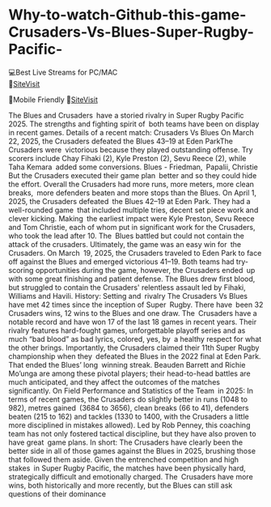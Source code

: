 # Why-to-watch-Github-this-game-Crusaders-Vs-Blues-Super-Rugby-Pacific-


💻Best Live Streams for PC/MAC  
🔴[SiteVisit](https://rb.gy/xqgmu2)

📲Mobile  Friendly
🔴[SiteVisit](https://rb.gy/xqgmu2)


The Blues and Crusaders have a storied rivalry in Super Rugby Pacific 2025. The strengths and fighting spirit of both teams have been on display in recent games.
Details of a recent match:
Crusaders Vs Blues On March 22, 2025, the Crusaders defeated the Blues 43–19 at Eden ParkThe Crusaders were victorious because they played outstanding offense. Try scorers include Chay Fihaki (2), Kyle Preston (2), Sevu Reece (2), while Taha Kemara added some conversions. Blues - Friedman, Papalii, Christie But the Crusaders executed their game plan better and so they could hide the effort. Overall the Crusaders had more runs, more meters, more clean breaks, more defenders beaten and more stops than the Blues.
On April 1, 2025, the Crusaders defeated the Blues 42–19 at Eden Park. They had a well-rounded game that included multiple tries, decent set piece work and clever kicking. Making the earliest impact were Kyle Preston, Sevu Reece and Tom Christie, each of whom put in significant work for the Crusaders, who took the lead after 10. The Blues battled but could not contain the attack of the crusaders. Ultimately, the game was an easy win for the Crusaders.
On March 19, 2025, the Crusaders traveled to Eden Park to face off against the Blues and emerged victorious 41–19. Both teams had try-scoring opportunities during the game, however, the Crusaders ended up with some great finishing and patient defense. The Blues drew first blood, but struggled to contain the Crusaders' relentless assault led by Fihaki, Williams and Havili.
History: Setting and rivalry
The Crusaders Vs Blues have met 42 times since the inception of Super Rugby. There have been 32 Crusaders wins, 12 wins to the Blues and one draw. The Crusaders have a notable record and have won 17 of the last 18 games in recent years.
Their rivalry features hard-fought games, unforgettable playoff series and as much “bad blood” as bad lyrics, colored, yes, by a healthy respect for what the other brings. Importantly, the Crusaders claimed their 11th Super Rugby championship when they defeated the Blues in the 2022 final at Eden Park. That ended the Blues’ long winning streak.
Beauden Barrett and Richie Mo’unga are among these pivotal players; their head-to-head battles are much anticipated, and they affect the outcomes of the matches significantly.
On Field Performance and Statistics of the Team in 2025:
In terms of recent games, the Crusaders do slightly better in runs (1048 to 982), metres gained (3684 to 3656), clean breaks (66 to 41), defenders beaten (215 to 162) and tackles (1330 to 1400, with the Crusaders a little more disciplined in mistakes allowed).
Led by Rob Penney, this coaching team has not only fostered tactical discipline, but they have also proven to have great game plans.
In short:
The Crusaders have clearly been the better side in all of those games against the Blues in 2025, brushing those that followed them aside. Given the entrenched competition and high stakes in Super Rugby Pacific, the matches have been physically hard, strategically difficult and emotionally charged. The Crusaders have more wins, both historically and more recently, but the Blues can still ask questions of their dominance
